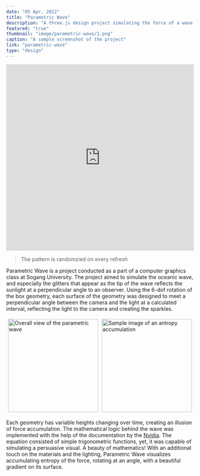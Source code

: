 ```yaml
---
date: "05 Apr, 2022"
title: "Parametric Wave"
description: "A three.js design project simulating the force of a wave using a series of box-shaped geometries"
featured: "true"
thumbnail: "image/parametric-wave/1.png"
caption: "A sample screenshot of the project"
link: "parametric-wave"
type: "design"
---
```


<iframe src="https://three-wave-proj.vercel.app/" width="100%" height="500" style="border: none; padding: none; margin: none;"></iframe>

> The pattern is randomzied on every refresh

Parametric Wave is a project conducted as a part of a computer graphics class at Sogang University. The project aimed to simulate the oceanic wave, and especially the glitters that appear as the tip of the wave reflects the sunlight at a perpendicular angle to an observer. Using the 6-dof rotation of the box geometry, each surface of the geometry was designed to meet a perpendicular angle between the camera and the light at a calculated interval, reflecting the light to the camera and creating the sparkles.

<div style="display: flex;">
    <div style="flex: 1; padding: 5px;">
        <img src="/image/parametric-wave/2.png" alt="Overall view of the parametric wave" style="width: 100%; object-fit: cover; height: 250px;">
    </div>
    <div style="flex: 1; padding: 5px;">
        <img src="/image/parametric-wave/3.png" alt="Sample image of an antropy accumulation" style="width: 100%;
        object-fit: cover; height: 250px;">
    </div>
</div>

Each geometry has variable heights changing over time, creating an illusion of force accumulation. The mathematical logic behind the wave was implemented with the help of the documentation by the [Nvidia](https://developer.nvidia.com/gpugems/gpugems/part-i-natural-effects/chapter-1-effective-water-simulation-physical-models). The equation consisted of simple trigonometric functions, yet, it was capable of simulating a persuasive visual. A beauty of mathematics! With an additional touch on the materials and the lighting, Parametric Wave visualizes accumulating entropy of the force, rotating at an angle, with a beautiful gradient on its surface.


